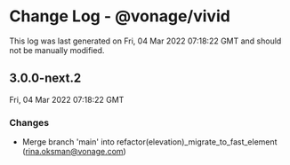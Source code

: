 # Change Log - @vonage/vivid

This log was last generated on Fri, 04 Mar 2022 07:18:22 GMT and should not be manually modified.

<!-- Start content -->

## 3.0.0-next.2

Fri, 04 Mar 2022 07:18:22 GMT

### Changes

- Merge branch 'main' into refactor(elevation)_migrate_to_fast_element (rina.oksman@vonage.com)
